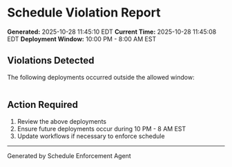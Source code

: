 # Schedule Violation Report

**Generated:** 2025-10-28 11:45:10 EDT
**Current Time:** 2025-10-28 11:45:08 EDT
**Deployment Window:** 10:00 PM - 8:00 AM EST

## Violations Detected

The following deployments occurred outside the allowed window:

```

```

## Action Required

1. Review the above deployments
2. Ensure future deployments occur during 10 PM - 8 AM EST
3. Update workflows if necessary to enforce schedule

---

Generated by Schedule Enforcement Agent
